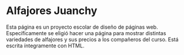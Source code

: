 # Alfajores Juanchy
Esta página es un proyecto escolar de diseño de páginas web.
Específicamente se eligió hacer una página para mostrar distintas variedades de alfajores y sus precios a los compañeros del curso.
Está escrita íntegramente con HTML.
